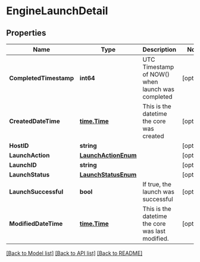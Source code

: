 # EngineLaunchDetail

## Properties

Name | Type | Description | Notes
------------ | ------------- | ------------- | -------------
**CompletedTimestamp** | **int64** | UTC Timestamp of NOW() when launch was completed | [optional] 
**CreatedDateTime** | [**time.Time**](time.Time.md) | This is the datetime the core was created | [optional] 
**HostID** | **string** |  | [optional] 
**LaunchAction** | [**LaunchActionEnum**](LaunchActionEnum.md) |  | [optional] 
**LaunchID** | **string** |  | [optional] 
**LaunchStatus** | [**LaunchStatusEnum**](LaunchStatusEnum.md) |  | [optional] 
**LaunchSuccessful** | **bool** | If true, the launch was successful | [optional] 
**ModifiedDateTime** | [**time.Time**](time.Time.md) | This is the datetime the core was last modified. | [optional] 

[[Back to Model list]](../README.md#documentation-for-models) [[Back to API list]](../README.md#documentation-for-api-endpoints) [[Back to README]](../README.md)


